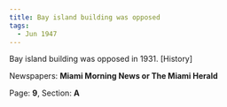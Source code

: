 ```yaml
---  
title: Bay island building was opposed  
tags:  
  - Jun 1947  
---  
```

  
Bay island building was opposed in 1931. [History]  
  
Newspapers: **Miami Morning News or The Miami Herald**  
  
Page: **9**, Section: **A** 
